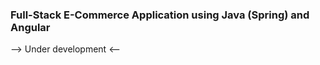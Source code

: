 ### Full-Stack E-Commerce Application using Java (Spring) and Angular


--> Under development <--
 
